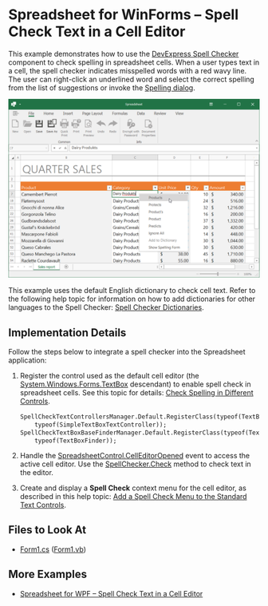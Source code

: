 # Spreadsheet for WinForms – Spell Check Text in a Cell Editor

This example demonstrates how to use the [DevExpress Spell Checker](https://docs.devexpress.com/WindowsForms/2635/controls-and-libraries/spell-checker) component to check spelling in spreadsheet cells. When a user types text in a cell, the spell checker indicates misspelled words with a red wavy line. The user can right-click an underlined word and select the correct spelling from the list of suggestions or invoke the [Spelling dialog](https://docs.devexpress.com/WindowsForms/8595/controls-and-libraries/spell-checker/visual-elements/spelling-dialog).

![Spreadsheet - Spell Checking](./images/spreadsheet-spell-checking.png)

This example uses the default English dictionary to check cell text. Refer to the following help topic for information on how to add dictionaries for other languages to the Spell Checker: [Spell Checker Dictionaries](https://docs.devexpress.com/WindowsForms/8581/controls-and-libraries/spell-checker/dictionaries).

## Implementation Details

Follow the steps below to integrate a spell checker into the Spreadsheet application:

1. Register the control used as the default cell editor (the [System.Windows.Forms.TextBox](https://docs.microsoft.com/en-US/dotnet/api/system.windows.forms.textbox) descendant) to enable spell check in spreadsheet cells. See this topic for details: [Check Spelling in Different Controls](https://docs.devexpress.com/WindowsForms/2995/controls-and-libraries/spell-checker/checking-spelling-in-different-controls).

    ```
    SpellCheckTextControllersManager.Default.RegisterClass(typeof(TextBoxWithTransparency),
        typeof(SimpleTextBoxTextController));
    SpellCheckTextBoxBaseFinderManager.Default.RegisterClass(typeof(TextBoxWithTransparency),
        typeof(TextBoxFinder));
    ```

2. Handle the [SpreadsheetControl.CellEditorOpened](https://docs.devexpress.com/WindowsForms/DevExpress.XtraSpreadsheet.SpreadsheetControl.CellEditorOpened) event to access the active cell editor. Use the [SpellChecker.Check](https://docs.devexpress.com/WindowsForms/DevExpress.XtraSpellChecker.SpellChecker.Check(System.Windows.Forms.Control)) method to check text in the editor.

3. Create and display a **Spell Check** context menu for the cell editor, as described in this help topic: [Add a Spell Check Menu to the Standard Text Controls](https://docs.devexpress.com/WindowsForms/114007/controls-and-libraries/spell-checker/examples/how-to-add-spell-check-menu-to-the-standard-text-controls).

<!-- default file list -->
## Files to Look At

- [Form1.cs](./CS/SpreadsheetSpellchecking/Form1.cs) ([Form1.vb](./VB/SpreadsheetSpellchecking/Form1.vb))
<!-- default file list end -->

## More Examples

- [Spreadsheet for WPF – Spell Check Text in a Cell Editor](https://github.com/DevExpress-Examples/wpf-spreadsheet-spell-check-cell-text)
